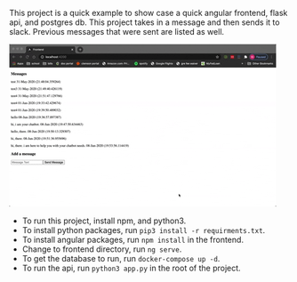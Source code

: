 This project is a quick example to show case a quick angular frontend, flask api, and postgres db. 
This project takes in a message and then sends it to slack. Previous messages that were sent are listed as well.


   ![](chatbot.gif)

- To run this project, install npm, and python3. 
- To install python packages, run `pip3 install -r requirments.txt`. 
- To install angular packages, run `npm install` in the frontend. 
- Change to frontend directory, run `ng serve`.
- To get the database to run, run `docker-compose up -d`.
- To run the api, run `python3 app.py` in the root of the project.
